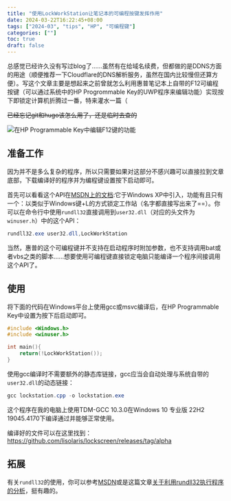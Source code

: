 ```yaml
---
title: "使用LockWorkStation让笔记本的可编程按键发挥作用"
date: 2024-03-22T16:22:45+08:00
tags: ["2024-03", "tips", "HP", "可编程键"]
categories: [""]
toc: true
draft: false
---
```


总感觉已经许久没有写过blog了……虽然有在给域名续费，但都做的是DDNS方面的用途（顺便推荐一下Cloudflare的DNS解析服务，虽然在国内比较慢但还算方便）。写这个文章主要是想起来之前曾就怎么利用惠普笔记本上自带的F12可编程按键（可以通过系统中的HP Progrommable Key的UWP程序来编辑功能）实现按下即锁定计算机折腾过一番，特来灌水一篇（

~~已经忘记git和hugo该怎么用了，还是临时去查的~~

![在HP Programmable Key中编辑F12键的功能](https://s3.bmp.ovh/imgs/2024/03/22/f455559c421b87f7.png)

## 准备工作

因为并不是多么复杂的程序，所以只需要如果对这部分不感兴趣可以直接拉到文章底部，下载编译好的程序并为编程键设置按下启动即可。

首先可以看看这个API在[MSDN上的文档](https://learn.microsoft.com/en-us/windows/win32/api/winuser/nf-winuser-lockworkstation):它于Windows XP中引入，功能有且只有一个：以类似于Windows键+L的方式锁定工作站（名字都直接写出来了==）。你可以在命令行中使用`rundll32`直接调用到`user32.dll`（对应的头文件为`winuser.h`）中的这个API：

```powershell
rundll32.exe user32.dll,LockWorkStation
```

当然，惠普的这个可编程键并不支持在启动程序时附加参数，也不支持调用bat或者vbs之类的脚本……想要使用可编程键直接锁定电脑只能编译一个程序间接调用这个API了。

## 使用

将下面的代码在Windows平台上使用gcc或msvc编译后，在HP Programmable Key中设置为按下后启动即可。

```C++
#include <Windows.h>
#include <winuser.h>

int main(){
    return(!LockWorkStation());
}
```

使用gcc编译时不需要额外的静态库链接，gcc应当会自动处理与系统自带的`user32.dll`的动态链接：

```powershell
gcc lockstation.cpp -o lockstation.exe
```

这个程序在我的电脑上使用TDM-GCC 10.3.0在Windows 10 专业版 22H2 19045.4170下编译通过并能够正常使用。

编译好的文件可以在这里找到：<https://github.com/lisolaris/lockscreen/releases/tag/alpha>

## 拓展

有关`rundll32`的使用，你可以参考[MSDN](https://learn.microsoft.com/zh-cn/windows-server/administration/windows-commands/rundll32)或是这篇文章[关于利用rundll32执行程序的分析](https://3gstudent.github.io/%E5%85%B3%E4%BA%8E%E5%88%A9%E7%94%A8rundll32%E6%89%A7%E8%A1%8C%E7%A8%8B%E5%BA%8F%E7%9A%84%E5%88%86%E6%9E%90)，挺有趣的。
